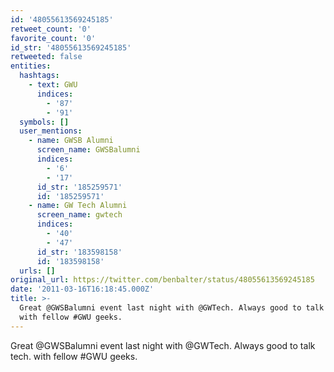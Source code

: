 ```yaml
---
id: '48055613569245185'
retweet_count: '0'
favorite_count: '0'
id_str: '48055613569245185'
retweeted: false
entities:
  hashtags:
    - text: GWU
      indices:
        - '87'
        - '91'
  symbols: []
  user_mentions:
    - name: GWSB Alumni
      screen_name: GWSBalumni
      indices:
        - '6'
        - '17'
      id_str: '185259571'
      id: '185259571'
    - name: GW Tech Alumni
      screen_name: gwtech
      indices:
        - '40'
        - '47'
      id_str: '183598158'
      id: '183598158'
  urls: []
original_url: https://twitter.com/benbalter/status/48055613569245185
date: '2011-03-16T16:18:45.000Z'
title: >-
  Great @GWSBalumni event last night with @GWTech. Always good to talk tech.
  with fellow #GWU geeks.
---
```


Great @GWSBalumni event last night with @GWTech. Always good to talk tech. with fellow #GWU geeks.